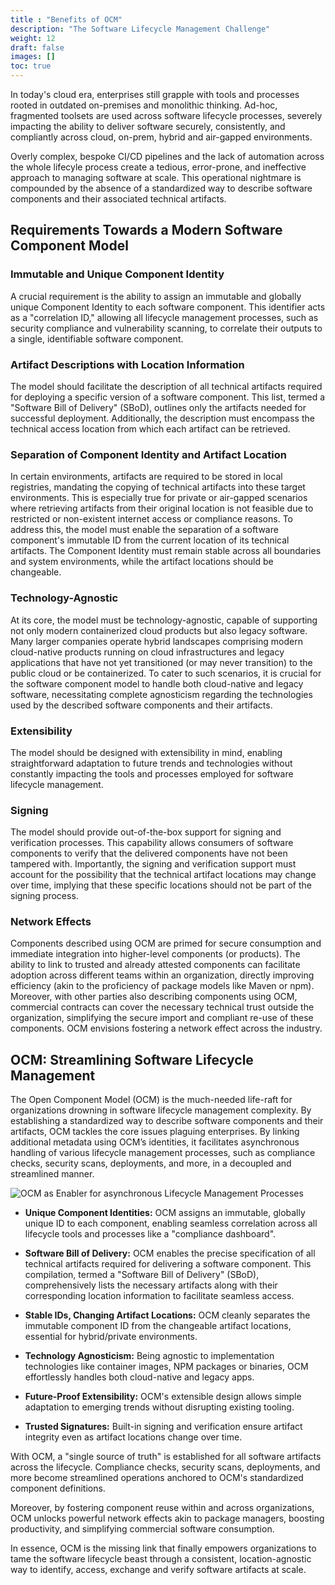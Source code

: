 ```yaml
---
title : "Benefits of OCM"
description: "The Software Lifecycle Management Challenge"
weight: 12
draft: false
images: []
toc: true
---
```


In today's cloud era, enterprises still grapple with tools and processes rooted in outdated on-premises and monolithic thinking. Ad-hoc, fragmented toolsets are used across software lifecycle processes, severely impacting the ability to deliver software securely, consistently, and compliantly across cloud, on-prem, hybrid and air-gapped environments.

Overly complex, bespoke CI/CD pipelines and the lack of automation across the whole lifecyle process create a tedious, error-prone, and ineffective approach to managing software at scale. This operational nightmare is compounded by the absence of a standardized way to describe software components and their associated technical artifacts.

## Requirements Towards a Modern Software Component Model

### Immutable and Unique Component Identity

A crucial requirement is the ability to assign an immutable and globally unique Component Identity to each software component. This identifier acts as a "correlation ID," allowing all lifecycle management processes, such as security compliance and vulnerability scanning, to correlate their outputs to a single, identifiable software component.

### Artifact Descriptions with Location Information

The model should facilitate the description of all technical artifacts required for deploying a specific version of a software component. This list, termed a "Software Bill of Delivery" (SBoD), outlines only the artifacts needed for successful deployment. Additionally, the description must encompass the technical access location from which each artifact can be retrieved.

### Separation of Component Identity and Artifact Location

In certain environments, artifacts are required to be stored in local registries, mandating the copying of technical artifacts into these target environments. This is especially true for private or air-gapped scenarios where retrieving artifacts from their original location is not feasible due to restricted or non-existent internet access or compliance reasons. To address this, the model must enable the separation of a software component's immutable ID from the current location of its technical artifacts. The Component Identity must remain stable across all boundaries and system environments, while the artifact locations should be changeable.

### Technology-Agnostic

At its core, the model must be technology-agnostic, capable of supporting not only modern containerized cloud products but also legacy software. Many larger companies operate hybrid landscapes comprising modern cloud-native products running on cloud infrastructures and legacy applications that have not yet transitioned (or may never transition) to the public cloud or be containerized. To cater to such scenarios, it is crucial for the software component model to handle both cloud-native and legacy software, necessitating complete agnosticism regarding the technologies used by the described software components and their artifacts.

### Extensibility

The model should be designed with extensibility in mind, enabling straightforward adaptation to future trends and technologies without constantly impacting the tools and processes employed for software lifecycle management.

### Signing

The model should provide out-of-the-box support for signing and verification processes. This capability allows consumers of software components to verify that the delivered components have not been tampered with. Importantly, the signing and verification support must account for the possibility that the technical artifact locations may change over time, implying that these specific locations should not be part of the signing process.

### Network Effects

Components described using OCM are primed for secure consumption and immediate integration into higher-level components (or products). The ability to link to trusted and already attested components can facilitate adoption across different teams within an organization, directly improving efficiency (akin to the proficiency of package models like Maven or npm). Moreover, with other parties also describing components using OCM, commercial contracts can cover the necessary technical trust outside the organization, simplifying the secure import and compliant re-use of these components. OCM envisions fostering a network effect across the industry.

## OCM: Streamlining Software Lifecycle Management

The Open Component Model (OCM) is the much-needed life-raft for organizations drowning in software lifecycle management complexity. By establishing a standardized way to describe software components and their artifacts, OCM tackles the core issues plaguing enterprises. By linking additional metadata using OCM’s identities, it facilitates asynchronous handling of various lifecycle management processes, such as compliance checks, security scans, deployments, and more, in a decoupled and streamlined manner.

![OCM as Enabler for asynchronous Lifecycle Management Processes](/images/ocm-benefits-lm-processes-with-ocm-bluebg.png)
<br>

- **Unique Component Identities:** OCM assigns an immutable, globally unique ID to each component, enabling seamless correlation across all lifecycle tools and processes like a "compliance dashboard".

- **Software Bill of Delivery:** OCM enables the precise specification of all technical artifacts required for delivering a software component. This compilation, termed a "Software Bill of Delivery" (SBoD), comprehensively lists the necessary artifacts along with their corresponding location information to facilitate seamless access.

- **Stable IDs, Changing Artifact Locations:** OCM cleanly separates the immutable component ID from the changeable artifact locations, essential for hybrid/private environments.

- **Technology Agnosticism:** Being agnostic to implementation technologies like container images, NPM packages or binaries, OCM effortlessly handles both cloud-native and legacy apps.

- **Future-Proof Extensibility:** OCM's extensible design allows simple adaptation to emerging trends without disrupting existing tooling.

- **Trusted Signatures:** Built-in signing and verification ensure artifact integrity even as artifact locations change over time.

With OCM, a "single source of truth" is established for all software artifacts across the lifecycle. Compliance checks, security scans, deployments, and more become streamlined operations anchored to OCM's standardized component definitions.

Moreover, by fostering component reuse within and across organizations, OCM unlocks powerful network effects akin to package managers, boosting productivity, and simplifying commercial software consumption.

In essence, OCM is the missing link that finally empowers organizations to tame the software lifecycle beast through a consistent, location-agnostic way to identify, access, exchange and verify software artifacts at scale.
